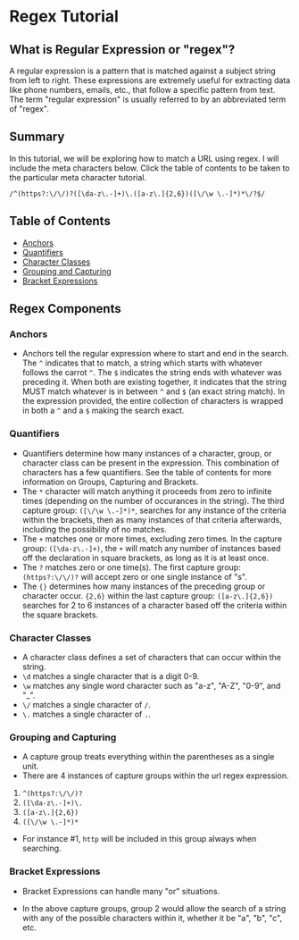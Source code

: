 # Regex Tutorial

## What is Regular Expression or "regex"?

A regular expression is a pattern that is matched against a subject string from left to right. These expressions are extremely useful for extracting data like phone numbers, emails, etc., that follow a specific pattern from text. The term "regular expression" is usually referred to by an abbreviated term of "regex".

## Summary

In this tutorial, we will be exploring how to match a URL using regex. I will include the meta characters below. Click the table of contents to be taken to the particular meta character tutorial.

`/^(https?:\/\/)?([\da-z\.-]+)\.([a-z\.]{2,6})([\/\w \.-]*)*\/?$/`

## Table of Contents

- [Anchors](#anchors)
- [Quantifiers](#quantifiers)
- [Character Classes](#character-classes)
- [Grouping and Capturing](#grouping-and-capturing)
- [Bracket Expressions](#bracket-expressions)

## Regex Components

### Anchors

- Anchors tell the regular expression where to start and end in the search. The `^` indicates that to match, a string which starts with whatever follows the carrot `^`. The `$` indicates the string ends with whatever was preceding it. When both are existing together, it indicates that the string MUST match whatever is in between `^` and `$` (an exact string match). In the expression provided, the entire collection of characters is wrapped in both a `^` and a `$` making the search exact.

### Quantifiers

- Quantifiers determine how many instances of a character, group, or character class can be present in the expression. This combination of characters has a few quantifiers. See the table of contents for more information on Groups, Capturing and Brackets.
- The `*` character will match anything it proceeds from zero to infinite times (depending on the number of occurances in the string). The third capture group: `([\/\w \.-]*)*`, searches for any instance of the criteria within the brackets, then as many instances of that criteria afterwards, including the possibility of no matches.
- The `+` matches one or more times, excluding zero times. In the capture group: `([\da-z\.-]+)`, the `+` will match any number of instances based off the declaration in square brackets, as long as it is at least once.
- The `?` matches zero or one time(s). The first capture group: `(https?:\/\/)?` will accept zero or one single instance of "s".
- The `{}` determines how many instances of the preceding group or character occur. `{2,6}` within the last capture group:
  `([a-z\.]{2,6})` searches for 2 to 6 instances of a character based off the criteria within the square brackets.

### Character Classes

- A character class defines a set of characters that can occur within the string.
- `\d` matches a single character that is a digit 0-9.
- `\w` matches any single word character such as "a-z", "A-Z", "0-9", and "\_".
- `\/` matches a single character of `/`.
- `\.` matches a single character of `.`.

### Grouping and Capturing

- A capture group treats everything within the parentheses as a single unit.
- There are 4 instances of capture groups within the url regex expression.

1. `^(https?:\/\/)?`
2. `([\da-z\.-]+)\.`
3. `([a-z\.]{2,6})`
4. `([\/\w \.-]*)*`

- For instance #1, `http` will be included in this group always when searching.

### Bracket Expressions

- Bracket Expressions can handle many "or" situations.

- In the above capture groups, group 2 would allow the search of a string with any of the possible characters within it, whether it be "a", "b", "c", etc.
